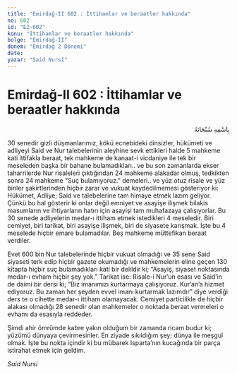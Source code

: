 ```yaml
---
title: "Emirdağ-II 602 : İttihamlar ve beraatler hakkında"
no: 602
id: "E2-602"
konu: "İttihamlar ve beraatler hakkında"
bolge: "Emirdağ-II"
donem: "Emirdağ 2 Dönemi"
date: 
yazar: "Said Nursî"
---
```


# Emirdağ-II 602 : İttihamlar ve beraatler hakkında

<p class="arabic" dir="rtl" title="Meal: “Her türlü noksan sıfatlardan yüce olan Allah’ın adıyla.”">بِاسْمِهِ سُبْحَانَهُ</p>

30 senedir gizli düşmanlarımız, kökü ecnebideki dinsizler, hükümeti ve adliyeyi Said ve Nur talebelerinin aleyhine sevk ettikleri halde 5 mahkeme kati ittifakla beraat, tek mahkeme de kanaat-i vicdaniye ile tek bir meseleden başka bir bahane bulamadıkları.. ve bu son zamanlarda ekser taharrilerde Nur risaleleri çıktığından 24 mahkeme alakadar olmuş, tedkikten sonra 24 mahkeme “Suç bulamıyoruz.” demeleri.. ve yüz otuz risale ve yüz binler şakirtlerinden hiçbir zarar ve vukuat kaydedilmemesi gösteriyor ki: Hükümet, Adliye; Said ve talebelerine tam himaye etmek lazım geliyor. Çünkü bu hal gösterir ki onlar değil emniyet ve asayişe ilişmek bilakis masumların ve ihtiyarların hatırı için asayişi tam muhafazaya çalışıyorlar. Bu 30 senede adliyelerin medar-ı ittiham etmek istedikleri 4 meseledir. Biri cemiyet, biri tarikat, biri asayişe ilişmek, biri de siyasete karışmak. İşte bu 4 meselede hiçbir emare bulamadılar. Beş mahkeme müttefikan beraat verdiler.

Evet 600 bin Nur talebelerinde hiçbir vukuat olmadığı ve 35 sene Said siyaseti terk edip hiçbir gazete okumadığı ve mahkemelerin eline geçen 130 kitapta hiçbir suç bulamadıkları kati bir delildir ki; “Asayiş, siyaset noktasında medar-ı evham hiçbir şey yok.” Tarikat ise: Risale-i Nur’un esası ve Said’in de daimi bir dersi ki; “Biz imanımızı kurtarmaya çalışıyoruz. Kur’an’a hizmet ediyoruz. Bu zaman her şeyden evvel imanı kurtarmak lazımdır” diye verdiği ders te o cihette medar-ı ittiham olamayacak. Cemiyet particilikle de hiçbir alakası olmadığı 28 senedir olan mahkemeler o noktada beraat vermeleri o evhamı da esasıyla reddeder.

Şimdi ahir ömrümde kabre yakın olduğum bir zamanda ricam budur ki; yüzümü dünyaya çevirmesinler. En ziyade sıkıldığım şey; dünya ile meşgul olmak. İşte bu nokta içindir ki bu mübarek Isparta’nın kucağında bir parça istirahat etmek için geldim.

*Said Nursi*
